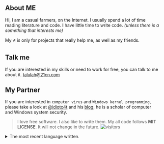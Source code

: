 
## About ME

Hi, I am a casual farmers, on the Internet.
I usually spend a lot of time reading literature and code. 
I have little time to write code.
*(unless there is a something that interests me)*

My **⭐** is only for projects that really help me, as well as my friends. 

## Talk me 

If you are interested in my skills or need to work for free, you can talk to me about it. talulah@21cn.com


## My Partner

If you are interested in `computer virus` and `Windows kernel programming`, please take a look at [@idiotc4t](https://github.com/idiotc4t) and his [blog](https://idiotc4t.gitbook.io/), he is a scholar of computer and Windows system security.

> I love free software. I also like to write them. My all code follows **MIT LICENSE**. It will not change in the future. ![visitors](https://visitor-badge.laobi.icu/badge?page_id=sdttttt.sdttttt)


<details>
<summary>The most recent language written.</summary>
 
![](https://github-readme-stats.vercel.app/api/wakatime?username=sdttttt&layout=compact)
> For the time being, I'm working as a full stack engineer, although that's not what I'd like.
</details>
